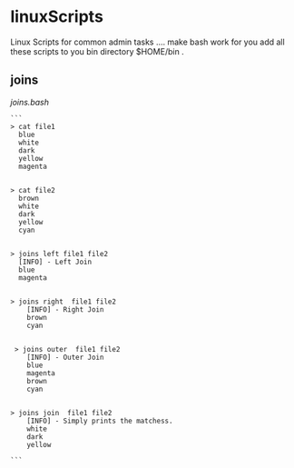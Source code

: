# linuxScripts
Linux Scripts for common admin tasks .... make bash work for you 
add all these scripts to you bin directory $HOME/bin .

## joins ##   
_joins.bash_


    ```
    > cat file1
      blue
      white
      dark
      yellow
      magenta
    
    
    > cat file2
      brown
      white
      dark
      yellow
      cyan
    
    
    > joins left file1 file2
      [INFO] - Left Join
      blue
      magenta
    
    
    > joins right  file1 file2
        [INFO] - Right Join
        brown
        cyan

     
     > joins outer  file1 file2
        [INFO] - Outer Join
        blue
        magenta
        brown
        cyan
    
    
    > joins join  file1 file2
        [INFO] - Simply prints the matchess.
        white
        dark
        yellow

    ```
